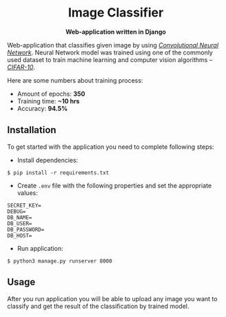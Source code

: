 <div align="center">
  <h1>Image Classifier</h1>

  <p>
    <b>Web-application written in Django</b>
  </p>
</div>

Web-application that classifies given image by using *[Convolutional Neural Network](https://en.wikipedia.org/wiki/Convolutional_neural_network)*. Neural Network model was trained using one of the commonly used dataset to train machine learning and computer vision algorithms – *[CIFAR-10](https://en.wikipedia.org/wiki/CIFAR-10)*.

Here are some numbers about training process:
- Amount of epochs: **350**
- Training time: **~10 hrs**
- Accuracy: **94.5%**

## Installation

To get started with the application you need to complete following steps:

- Install dependencies:

```shell
$ pip install -r requirements.txt
```

- Create `.env` file with the following properties and set the appropriate values:

```
SECRET_KEY=
DEBUG=
DB_NAME=
DB_USER=
DB_PASSWORD=
DB_HOST=
```

- Run application:

```shell
$ python3 manage.py runserver 8000
```

## Usage

After you run application you will be able to upload any image you want to classify and get the result of the classification by trained model. 
